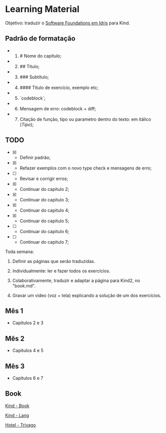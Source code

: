 # Learning Material

Objetivo: traduzir o [Software Foundations em Idris](https://idris-hackers.github.io/software-foundations/pdf/sf-idris-2018.pdf) para Kind.

## Padrão de formatação

- 1. \# Nome do capítulo;
- 2. \## Título;
- 3. \### Subtítulo;
- 4. \#### Título de exercício, exemplo etc;
- 5. \`codeblock\`;
- 6. Mensagem de erro: codeblock + diff;
- 7. Citação de função, tipo ou parametro dentro do texto: em itálico (*Tipo*);

## TODO

- [x] - Definir padrão;
- [x] - Refazer exemplos com o novo type check e mensagens de erro;
- [ ] - Revisar e corrigir erros;
- [x] - Continuar do capitulo 2;
- [x] - Continuar do capitulo 3;
- [x] - Continuar do capitulo 4;
- [x] - Continuar do capitulo 5;
- [ ] - Continuar do capitulo 6;
- [ ] - Continuar do capitulo 7;

Toda semana:

1. Definir as páginas que serão traduzidas.

2. Individualmente: ler e fazer todos os exercícios.

3. Colaborativamente, traduzir e adaptar a página para Kind2, no "book.md".

4. Gravar um video (voz + tela) explicando a solução de um dos exercícios.

## Mês 1

- Capítulos 2 e 3

## Mês 2

- Capítulos 4 e 5

## Mês 3

- Capítulos 6 e 7

## Book

<!--[Kind - Book](https://naoehsavio.github.io/learning/docs/Kind/index.html)-->
<a href="https://naoehsavio.github.io/learning/docs/Kind/index.html" target="_blank">Kind - Book</a>

<a href="https://naoehsavio.github.io/learning/docs/Lang/index.html" target="_blank">Kind - Lang</a>

<!--[Kind - Lang](https://naoehsavio.github.io/learning/docs/Lang/index.html)-->

<a href="https://www.youtube.com/watch?v=dQw4w9WgXcQ" target="_blank">Hotel - Trivago</a>
